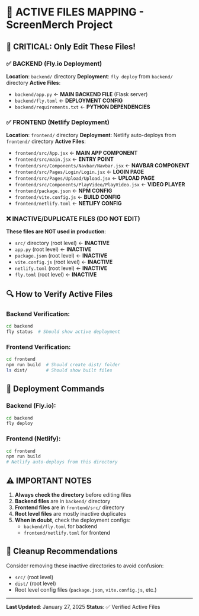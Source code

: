# 🎯 ACTIVE FILES MAPPING - ScreenMerch Project

## 🚨 CRITICAL: Only Edit These Files!

### ✅ BACKEND (Fly.io Deployment)
**Location**: `backend/` directory
**Deployment**: `fly deploy` from `backend/` directory
**Active Files**:
- `backend/app.py` ← **MAIN BACKEND FILE** (Flask server)
- `backend/fly.toml` ← **DEPLOYMENT CONFIG**
- `backend/requirements.txt` ← **PYTHON DEPENDENCIES**

### ✅ FRONTEND (Netlify Deployment)  
**Location**: `frontend/` directory
**Deployment**: Netlify auto-deploys from `frontend/` directory
**Active Files**:
- `frontend/src/App.jsx` ← **MAIN APP COMPONENT**
- `frontend/src/main.jsx` ← **ENTRY POINT**
- `frontend/src/Components/Navbar/Navbar.jsx` ← **NAVBAR COMPONENT**
- `frontend/src/Pages/Login/Login.jsx` ← **LOGIN PAGE**
- `frontend/src/Pages/Upload/Upload.jsx` ← **UPLOAD PAGE**
- `frontend/src/Components/PlayVideo/PlayVideo.jsx` ← **VIDEO PLAYER**
- `frontend/package.json` ← **NPM CONFIG**
- `frontend/vite.config.js` ← **BUILD CONFIG**
- `frontend/netlify.toml` ← **NETLIFY CONFIG**

### ❌ INACTIVE/DUPLICATE FILES (DO NOT EDIT)
**These files are NOT used in production**:
- `src/` directory (root level) ← **INACTIVE**
- `app.py` (root level) ← **INACTIVE** 
- `package.json` (root level) ← **INACTIVE**
- `vite.config.js` (root level) ← **INACTIVE**
- `netlify.toml` (root level) ← **INACTIVE**
- `fly.toml` (root level) ← **INACTIVE**

## 🔍 How to Verify Active Files

### Backend Verification:
```bash
cd backend
fly status  # Should show active deployment
```

### Frontend Verification:
```bash
cd frontend
npm run build  # Should create dist/ folder
ls dist/       # Should show built files
```

## 🚀 Deployment Commands

### Backend (Fly.io):
```bash
cd backend
fly deploy
```

### Frontend (Netlify):
```bash
cd frontend
npm run build
# Netlify auto-deploys from this directory
```

## ⚠️ IMPORTANT NOTES

1. **Always check the directory** before editing files
2. **Backend files** are in `backend/` directory
3. **Frontend files** are in `frontend/src/` directory  
4. **Root level files** are mostly inactive duplicates
5. **When in doubt**, check the deployment configs:
   - `backend/fly.toml` for backend
   - `frontend/netlify.toml` for frontend

## 🧹 Cleanup Recommendations

Consider removing these inactive directories to avoid confusion:
- `src/` (root level)
- `dist/` (root level) 
- Root level config files (`package.json`, `vite.config.js`, etc.)

---
**Last Updated**: January 27, 2025
**Status**: ✅ Verified Active Files
